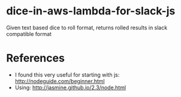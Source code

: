 # dice-in-aws-lambda-for-slack-js
Given text based dice to roll format, returns rolled results in slack compatible format

# References
* I found this very useful for starting with js: http://nodeguide.com/beginner.html
* Using: http://jasmine.github.io/2.3/node.html
